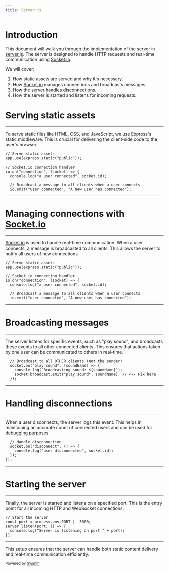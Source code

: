 ```yaml
---
title: Server.js
---
```

# Introduction

This document will walk you through the implementation of the server in <SwmPath>[server.js](/server.js)</SwmPath>. The server is designed to handle HTTP requests and real-time communication using [Socket.io](http://Socket.io).

We will cover:

1. How static assets are served and why it's necessary.
2. How [Socket.io](http://Socket.io) manages connections and broadcasts messages.
3. How the server handles disconnections.
4. How the server is started and listens for incoming requests.

# Serving static assets

<SwmSnippet path="/server.js" line="9">

---

To serve static files like HTML, CSS, and JavaScript, we use Express's static middleware. This is crucial for delivering the client-side code to the user's browser.

```
// Serve static assets
app.use(express.static("public"));

// Socket.io connection handler
io.on("connection", (socket) => {
  console.log("a user connected", socket.id);

  // Broadcast a message to all clients when a user connects
  io.emit("user connected", "A new user has connected");
```

---

</SwmSnippet>

# Managing connections with [Socket.io](http://Socket.io)

<SwmSnippet path="/server.js" line="9">

---

[Socket.io](http://Socket.io) is used to handle real-time communication. When a user connects, a message is broadcasted to all clients. This allows the server to notify all users of new connections.

```
// Serve static assets
app.use(express.static("public"));

// Socket.io connection handler
io.on("connection", (socket) => {
  console.log("a user connected", socket.id);

  // Broadcast a message to all clients when a user connects
  io.emit("user connected", "A new user has connected");
```

---

</SwmSnippet>

# Broadcasting messages

<SwmSnippet path="/server.js" line="19">

---

The server listens for specific events, such as "play sound", and broadcasts these events to all other connected clients. This ensures that actions taken by one user can be communicated to others in real-time.

```
  // Broadcast to all OTHER clients (not the sender)
  socket.on("play sound", (soundName) => {
    console.log(`Broadcasting sound: ${soundName}`);
    socket.broadcast.emit("play sound", soundName); // <-- Fix here
  });
```

---

</SwmSnippet>

# Handling disconnections

<SwmSnippet path="/server.js" line="25">

---

When a user disconnects, the server logs this event. This helps in maintaining an accurate count of connected users and can be used for debugging purposes.

```
  // Handle disconnection
  socket.on("disconnect", () => {
    console.log("user disconnected", socket.id);
  });
});
```

---

</SwmSnippet>

# Starting the server

<SwmSnippet path="/server.js" line="31">

---

Finally, the server is started and listens on a specified port. This is the entry point for all incoming HTTP and WebSocket connections.

```
// Start the server
const port = process.env.PORT || 3000;
server.listen(port, () => {
  console.log("Server is listening on port " + port);
});
```

---

</SwmSnippet>

This setup ensures that the server can handle both static content delivery and real-time communication efficiently.

<SwmMeta version="3.0.0" repo-id="Z2l0aHViJTNBJTNBR2xpdGNoU2hha2UlM0ElM0FGVEZTQQ==" repo-name="GlitchShake"><sup>Powered by [Swimm](https://app.swimm.io/)</sup></SwmMeta>
